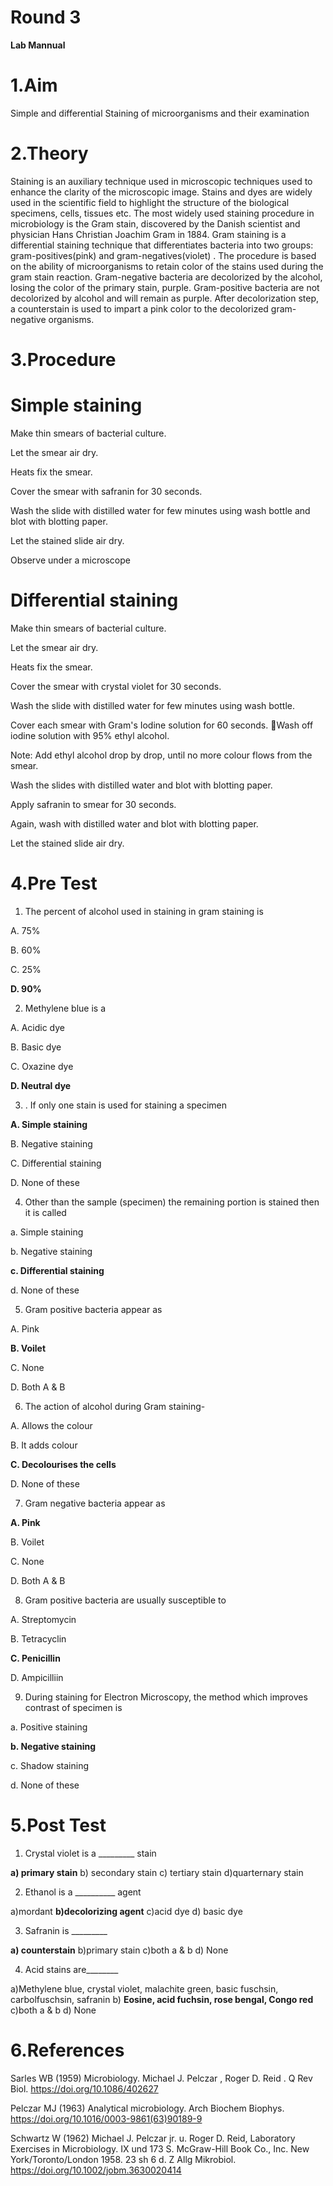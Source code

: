# **Round 3**

**Lab Mannual**

# **1.Aim**

Simple and differential Staining of microorganisms and their examination

#

# **2.Theory**

Staining is an auxiliary technique used in microscopic techniques used to enhance the clarity of the microscopic image. Stains and dyes are widely used in the scientific field to highlight the structure of the biological specimens, cells, tissues etc. The most widely used staining procedure in microbiology is the Gram stain, discovered by the Danish scientist and physician Hans Christian Joachim Gram in 1884. Gram staining is a differential staining technique that differentiates bacteria into two groups: gram-positives(pink) and gram-negatives(violet) . The procedure is based on the ability of microorganisms to retain color of the stains used during the gram stain reaction. Gram-negative bacteria are decolorized by the alcohol, losing the color of the primary stain, purple. Gram-positive bacteria are not decolorized by alcohol and will remain as purple. After decolorization step, a counterstain is used to impart a pink color to the decolorized gram-negative organisms.

# **3.Procedure**

# **Simple staining**

Make thin smears of bacterial culture.

Let the smear air dry.

Heats fix the smear.

Cover the smear with safranin for 30 seconds.

Wash the slide with distilled water for few minutes using wash bottle and blot with blotting paper.

Let the stained slide air dry.

Observe under a microscope

# **Differential staining**

Make thin smears of bacterial culture.

Let the smear air dry.

Heats fix the smear.

Cover the smear with crystal violet for 30 seconds.

Wash the slide with distilled water for few minutes using wash bottle.

Cover each smear with Gram&#39;s Iodine solution for 60 seconds. Wash off iodine solution with 95% ethyl alcohol.

Note: Add ethyl alcohol drop by drop, until no more colour flows from the smear.

Wash the slides with distilled water and blot with blotting paper.

Apply safranin to smear for 30 seconds.

Again, wash with distilled water and blot with blotting paper.

Let the stained slide air dry.

# **4.Pre Test**

1. The percent of alcohol used in staining in gram staining is

A. 75%

B. 60%

C. 25%

**D. 90%**

2. Methylene blue is a

A. Acidic dye

B. Basic dye

C. Oxazine dye

**D. Neutral dye**

3. . If only one stain is used for staining a specimen

**A. Simple staining**

B. Negative staining

C. Differential staining

D. None of these

4. Other than the sample (specimen) the remaining portion is stained then it is called

a. Simple staining

b. Negative staining

**c. Differential staining**

d. None of these

5. Gram positive bacteria appear as

A. Pink

**B. Voilet**

C. None

D. Both A &amp; B

6. The action of alcohol during Gram staining-

A. Allows the colour

B. It adds colour

**C. Decolourises the cells**

D. None of these

7. Gram negative bacteria appear as

**A. Pink**

B. Voilet

C. None

D. Both A &amp; B

8. Gram positive bacteria are usually susceptible to

A. Streptomycin

B. Tetracyclin

**C. Penicillin**

D. Ampicilliin

9. During staining for Electron Microscopy, the method which improves contrast of specimen is

a. Positive staining

**b. Negative staining**

c. Shadow staining

d. None of these

# **5.Post Test**

1. Crystal violet is a \_\_\_\_\_\_\_\_\_ stain

**a) primary stain** b) secondary stain c) tertiary stain d)quarternary stain

2. Ethanol is a \_\_\_\_\_\_\_\_\_\_ agent

a)mordant **b)decolorizing agent** c)acid dye d) basic dye

3. Safranin is \_\_\_\_\_\_\_\_\_

**a) counterstain** b)primary stain c)both a &amp; b d) None

4. Acid stains are\_\_\_\_\_\_\_\_

a)Methylene blue, crystal violet, malachite green, basic fuschsin, carbolfuschsin, safranin b) **Eosine, acid fuchsin, rose bengal, Congo red** c)both a &amp; b d) None

# **6.References**

Sarles WB (1959) Microbiology. Michael J. Pelczar , Roger D. Reid . Q Rev Biol. https://doi.org/10.1086/402627

Pelczar MJ (1963) Analytical microbiology. Arch Biochem Biophys. https://doi.org/10.1016/0003-9861(63)90189-9

Schwartz W (1962) Michael J. Pelczar jr. u. Roger D. Reid, Laboratory Exercises in Microbiology. IX und 173 S. McGraw-Hill Book Co., Inc. New York/Toronto/London 1958. 23 sh 6 d. Z Allg Mikrobiol. https://doi.org/10.1002/jobm.3630020414
